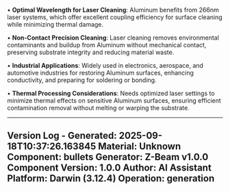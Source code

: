 <!-- CONTENT START -->
• **Optimal Wavelength for Laser Cleaning**: Aluminum benefits from 266nm laser systems, which offer excellent coupling efficiency for surface cleaning while minimizing thermal damage.

• **Non-Contact Precision Cleaning**: Laser cleaning removes environmental contaminants and buildup from Aluminum without mechanical contact, preserving substrate integrity and reducing material waste.

• **Industrial Applications**: Widely used in electronics, aerospace, and automotive industries for restoring Aluminum surfaces, enhancing conductivity, and preparing for soldering or bonding.

• **Thermal Processing Considerations**: Needs optimized laser settings to minimize thermal effects on sensitive Aluminum surfaces, ensuring efficient contamination removal without melting or warping the substrate.
<!-- CONTENT END -->

<!-- METADATA START -->
---
Version Log - Generated: 2025-09-18T10:37:26.163845
Material: Unknown
Component: bullets
Generator: Z-Beam v1.0.0
Component Version: 1.0.0
Author: AI Assistant
Platform: Darwin (3.12.4)
Operation: generation
---
<!-- METADATA END -->